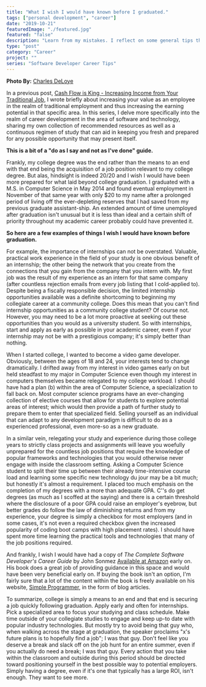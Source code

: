 ```yaml
---
title: "What I wish I would have known before I graduated."
tags: ["personal development", "career"]
date: "2019-10-21"
featuredImage: "./featured.jpg"
featured: "false"
description: "Learn from my mistakes. I reflect on some general tips that I wish I would known and considered during my college years."
type: "post"
category: "Career"
project: ""
series: "Software Developer Career Tips"
---
```


**Photo By:** [Charles DeLoye](https://unsplash.com/@charlesdeloye)

In a previous post, [Cash Flow is King - Increasing Income from Your Traditional Job](http://www.blakeadams.io/cash-flow-is-king-increasing-income-traditional-job), I wrote briefly about increasing your value as an employee in the realm of traditional employment and thus increasing the earning potential in that specific area. In this series, I delve more specifically into the realm of career development in the area of software and technology, sharing my own collection of recommended resources as well as a continuous regimen of study that can aid in keeping you fresh and prepared for any possible opportunity that may present itself. 

**This is a bit of a "do as I say and not as I've done" guide.** 

Frankly, my college degree was the end rather than the means to an end with that end being the acquisition of a job position relevant to my college degree. But alas, hindsight is indeed 20/20 and I wish I would have been more prepared for what laid beyond college graduation. I graduated with a M.S. in Computer Science in May 2014 and found eventual employment in November of that same year with only $20 to my name after a prolonged period of living off the ever-depleting reserves that I had saved from my previous graduate assistant-ship. An extended amount of time unemployed after graduation isn't unusual but it is less than ideal and a certain shift of priority throughout my academic career probably could have prevented it. 

**So here are a few examples of things I wish I would have known before graduation.**

For example, the importance of internships can not be overstated. Valuable, practical work experience in the field of your study is one obvious benefit of an internship; the other being the network that you create from the connections that you gain from the company that you intern with. My first job was the result of my experience as an intern for that same company (after countless rejection emails from every job listing that I cold-applied to). Despite being a fiscally responsible decision, the limited internship opportunities available was a definite shortcoming to beginning my collegiate career at a community college. Does this mean that you can't find internship opportunities as a community college student? Of course not. However, you may need to be a lot more proactive at seeking out these opportunities than you would as a university student. So with internships, start and apply as early as possible in your academic career, even if your internship may not be with a prestigious company; it's simply better than nothing.

When I started college, I wanted to become a video game developer. Obviously, between the ages of 18 and 24, your interests tend to change dramatically. I drifted away from my interest in video games early on but held steadfast to my major in Computer Science even though my interest in computers themselves became relegated to my college workload. I should have had a plan (b) within the area of Computer Science, a specialization to fall back on. Most computer science programs have an ever-changing collection of elective courses that allow for students to explore potential areas of interest; which would then provide a path of further study to prepare them to enter that specialized field. Selling yourself as an individual that can adapt to any development paradigm is difficult to do as a experienced professional, even more-so as a new graduate.

In a similar vein, relegating your study and experience during those college years to strictly class projects and assignments will leave you woefully unprepared for the countless job positions that require the knowledge of popular frameworks and technologies that you would otherwise never engage with inside the classroom setting. Asking a Computer Science student to split their time up between their already time-intensive course load and learning some specific new technology du jour may be a bit much; but honestly it's almost a requirement. I placed too much emphasis on the completion of my degrees with a more than adequate GPA. C''s do get degrees (as much as I scoffed at the saying) and there is a certain threshold where the disclosure of a poor GPA could raise an employer's eyebrow, but better grades do follow the law of diminishing returns and from my experience, your degree is simply a checkbox for most employers (and in some cases, it's not even a required checkbox given the increased popularity of coding boot camps with high placement rates). I should have spent more time learning the practical tools and technologies that many of the job positions required.

And frankly, I wish I would have had a copy of *The Complete Software Developer's Career Guide* by John Sonmez [Available at Amazon](https://www.amazon.com/Complete-Software-Developers-Career-Guide-ebook/dp/B073X6GNJ1) early on. His book does a great job of providing guidance in this space and would have been very beneficial early on. If buying the book isn't an option, I'm fairly sure that a lot of the content within the book is freely available on his website, [Simple Programmer](https://simpleprogrammer.com/), in the form of blog articles. 

To summarize, college is simply a means to an end and that end is securing a job quickly following graduation. Apply early and often for internships. Pick a specialized area to focus your studying and class schedule. Make time outside of your collegiate studies to engage and keep up-to date with popular industry technologies. But mostly try to avoid being that guy who, when walking across the stage at graduation, the speaker proclaims "x's future plans is to hopefully find a job"; I was that guy. Don't feel like you deserve a break and slack off on the job hunt for an entire summer, even if you actually do need a break; I was that guy. Every action that you take within the classroom and outside during this period should be directed toward positioning yourself in the best possible way to potential employers. Simply having a degree, even if it's one that typically has a large ROI, isn't enough. They want to see more.

